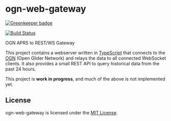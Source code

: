 ogn-web-gateway
==============================================================================

[![Greenkeeper badge](https://badges.greenkeeper.io/Turbo87/ogn-web-gateway.svg)](https://greenkeeper.io/)

[![Build Status](https://travis-ci.org/Turbo87/ogn-web-gateway.svg?branch=master)](https://travis-ci.org/Turbo87/ogn-web-gateway)

OGN APRS to REST/WS Gateway

This project contains a webserver written in [TypeScript](https://www.typescriptlang.org/)
that connects to the [OGN](http://wiki.glidernet.org/) (Open Glider Network)
and relays the data to all connected WebSocket clients. It also provides a
small REST API to query historical data from the past 24 hours.

This project is **work in progress**, and much of the above is not
implemented yet.


License
------------------------------------------------------------------------------

ogn-web-gateway is licensed under the [MIT License](LICENSE).
